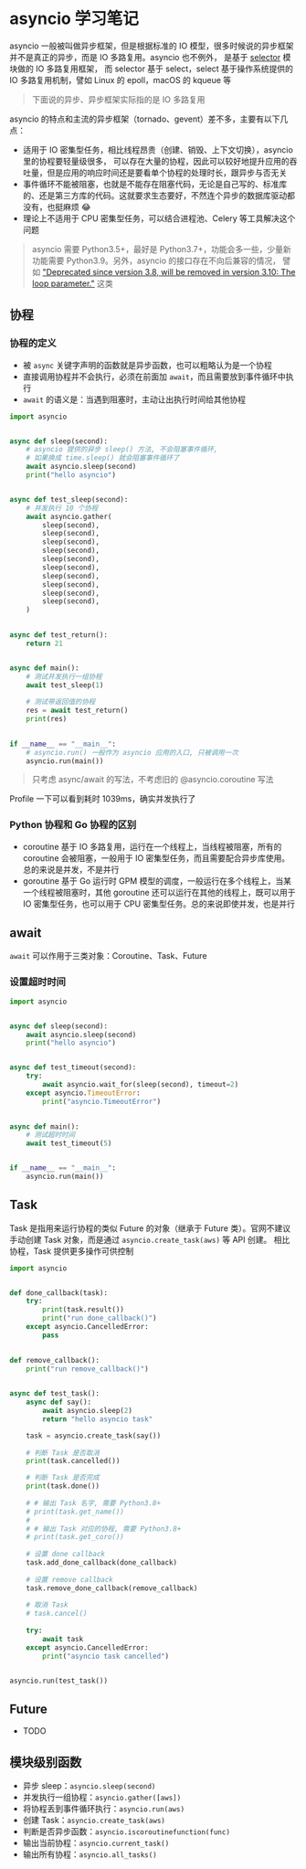 # asyncio 学习笔记

asyncio 一般被叫做异步框架，但是根据标准的 IO 模型，很多时候说的异步框架并不是真正的异步，而是 IO 多路复用。asyncio 也不例外，
是基于 [selector](https://github.com/python/cpython/blob/3.9/Lib/asyncio/selector_events.py) 模块做的 IO 多路复用框架，
而 selector 基于 select，select 基于操作系统提供的 IO 多路复用机制，譬如 Linux 的 epoll，macOS 的 kqueue 等

> 下面说的异步、异步框架实际指的是 IO 多路复用

asyncio 的特点和主流的异步框架（tornado、gevent）差不多，主要有以下几点：

- 适用于 IO 密集型任务，相比线程昂贵（创建、销毁、上下文切换），asyncio 里的协程要轻量级很多，
可以存在大量的协程，因此可以较好地提升应用的吞吐量，但是应用的响应时间还是要看单个协程的处理时长，跟异步与否无关
- 事件循环不能被阻塞，也就是不能存在阻塞代码，无论是自己写的、标准库的、还是第三方库的代码。这就要求生态要好，不然连个异步的数据库驱动都没有，也挺麻烦 😂
- 理论上不适用于 CPU 密集型任务，可以结合进程池、Celery 等工具解决这个问题

> asyncio 需要 Python3.5+，最好是 Python3.7+，功能会多一些，少量新功能需要 Python3.9。另外，asyncio 的接口存在不向后兼容的情况，
> 譬如 ["Deprecated since version 3.8, will be removed in version 3.10: The loop parameter."](https://docs.python.org/3/library/asyncio-task.html#asyncio.sleep) 这类

## 协程

### 协程的定义

- 被 `async` 关键字声明的函数就是异步函数，也可以粗略认为是一个协程
- 直接调用协程并不会执行，必须在前面加 `await`，而且需要放到事件循环中执行
- `await` 的语义是：当遇到阻塞时，主动让出执行时间给其他协程

```python
import asyncio


async def sleep(second):
    # asyncio 提供的异步 sleep() 方法, 不会阻塞事件循环,
    # 如果换成 time.sleep() 就会阻塞事件循环了
    await asyncio.sleep(second)    
    print("hello asyncio")


async def test_sleep(second):
    # 并发执行 10 个协程
    await asyncio.gather(
        sleep(second),
        sleep(second),
        sleep(second),
        sleep(second),
        sleep(second),
        sleep(second),
        sleep(second),
        sleep(second),
        sleep(second),
        sleep(second),
    )
    

async def test_return():
    return 21


async def main():    
    # 测试并发执行一组协程
    await test_sleep(1)
    
    # 测试带返回值的协程
    res = await test_return()
    print(res)

    
if __name__ == "__main__":
    # asyncio.run() 一般作为 asyncio 应用的入口, 只被调用一次
    asyncio.run(main())
```

> 只考虑 async/await 的写法，不考虑旧的 @asyncio.coroutine 写法

Profile 一下可以看到耗时 1039ms，确实并发执行了

### Python 协程和 Go 协程的区别

- coroutine 基于 IO 多路复用，运行在一个线程上，当线程被阻塞，所有的 coroutine 会被阻塞，一般用于 IO 密集型任务，而且需要配合异步库使用。
总的来说是并发，不是并行
- goroutine 基于 Go 运行时 GPM 模型的调度，一般运行在多个线程上，当某一个线程被阻塞时，其他 goroutine 还可以运行在其他的线程上，既可以用于 IO 密集型任务，也可以用于
CPU 密集型任务。总的来说即使并发，也是并行

## await

`await` 可以作用于三类对象：Coroutine、Task、Future 

### 设置超时时间

```python
import asyncio


async def sleep(second):
    await asyncio.sleep(second)
    print("hello asyncio")


async def test_timeout(second):
    try:
        await asyncio.wait_for(sleep(second), timeout=2)
    except asyncio.TimeoutError:
        print("asyncio.TimeoutError")
        

async def main():
    # 测试超时时间
    await test_timeout(5)


if __name__ == "__main__":
    asyncio.run(main())
```

## Task

Task 是指用来运行协程的类似 Future 的对象（继承于 Future 类）。官网不建议手动创建 Task 对象，而是通过 `asyncio.create_task(aws)` 等 API 创建。
相比协程，Task 提供更多操作可供控制

```python
import asyncio


def done_callback(task):
    try:
        print(task.result())
        print("run done_callback()")
    except asyncio.CancelledError:
        pass
    

def remove_callback():
    print("run remove_callback()")
    

async def test_task():
    async def say():
        await asyncio.sleep(2)
        return "hello asyncio task"

    task = asyncio.create_task(say())
    
    # 判断 Task 是否取消
    print(task.cancelled())

    # 判断 Task 是否完成
    print(task.done())
    
    # # 输出 Task 名字, 需要 Python3.8+
    # print(task.get_name())
    # 
    # # 输出 Task 对应的协程, 需要 Python3.8+
    # print(task.get_coro())
    
    # 设置 done callback
    task.add_done_callback(done_callback)
    
    # 设置 remove callback
    task.remove_done_callback(remove_callback)
    
    # 取消 Task
    # task.cancel()
    
    try:
        await task
    except asyncio.CancelledError:
        print("asyncio task cancelled")


asyncio.run(test_task())
```

## Future

- TODO

## 模块级别函数

- 异步 sleep：`asyncio.sleep(second)`
- 并发执行一组协程：`asyncio.gather([aws])`
- 将协程丢到事件循环执行：`asyncio.run(aws)`
- 创建 Task：`asyncio.create_task(aws)`
- 判断是否异步函数：`asyncio.iscoroutinefunction(func)`
- 输出当前协程：`asyncio.current_task()`
- 输出所有协程：`asyncio.all_tasks()`
